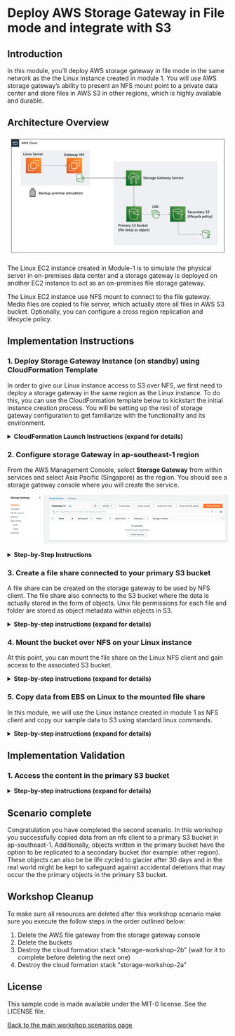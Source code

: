 # Deploy AWS Storage Gateway in File mode and integrate with S3

## Introduction

In this module, you’ll deploy AWS storage gateway in file mode in the same network as the the Linux instance created in module 1.  You will use AWS storage gateway’s ability to present an NFS mount point to a private data center and store files in AWS S3 in other regions, which is highly available and durable.

## Architecture Overview

![scenario 2 diagram 3](../../images/s2-overview.png)

The Linux EC2 instance created in Module-1 is to simulate the physical server in on-premises data center and a storage gateway is deployed on another EC2 instance to act as an on-premises file storage gateway.

The Linux EC2 instance use NFS mount to connect to the file gateway.  Media files are copied to file server, which actually store all files in AWS S3 bucket. Optionally, you can configure a cross region replication and lifecycle policy.

## Implementation Instructions

### 1. Deploy Storage Gateway Instance (on standby) using CloudFormation Template

In order to give our Linux instance access to S3 over NFS, we first need to deploy a storage gateway in the same region as the Linux instance. To do this, you can use the CloudFormation template below to kickstart the initial instance creation process. You will be setting up the rest of storage gateway configuration to get familiarize with the functionality and its environment.

<details>
<summary><strong>CloudFormation Launch Instructions (expand for details)</strong></summary><p>

1.	Right click the **Launch Stack** link below and "open in new tab"

Region| Launch
------|-----
Asia Pacific (Singapore) | [![Launch Module 2 in ap-southeast-1](http://docs.aws.amazon.com/AWSCloudFormation/latest/UserGuide/images/cloudformation-launch-stack-button.png)](https://console.aws.amazon.com/cloudformation/home?region=ap-southeast-1#/stacks/new?stackName=storage-workshop-2b&templateURL=https://felixcfn.s3.eu-west-1.amazonaws.com/scenario2-step2-migrate-FGW1-FR.json)

2.  Click **Next** on the Select Template page.
3.	Select the VPC and subnet where the Linux instance was created in Module-1
4.	Select the security group that start with "storage-workshop-2a-linux1SecurityGroup" (This will allow the Linux instance network access to the storage gateway instance)
5.	Click **Next**.
  
  ![scenario-2-module-2-cf-options](../../images/scenario-2-module-2-cf-options.png)

6.	Click **Next** Again. (skipping "Configure stack options" section, leaving all configuration in this section as default)

  ![scenario2-module2-002](../../images/scenario2-module2-002.png)
  
7.	On the Review page, check the box to acknowledge that CloudFormation will create IAM resources and click **Create Stack**.

  ![scenario2-module2-ack](../../images/scenario2-module2-ack.png)
  
Once the CloudFormation stack shows a status of CREATE_COMPLETE, you are ready to move on to the next step2

Note: it may take some time for the gateway to activate. You can see the activation status of the gateway in the Name of the EC2 instance in ap-southeast-1

</p></details>

### 2. Configure storage Gateway in ap-southeast-1 region

From the AWS Management Console, select **Storage Gateway** from within services and select Asia Pacific (Singapore) as the region. You should see a storage gateway console where you will create the service.

![scenario2-module2-fgw1](../../images/scenario2-module2-fgw1.png)

<details>
<summary><strong>Step-by-Step Instructions</strong></summary><p>

- From Storage Gateway console, choose **Gateway** from left sidebar, then click on **Create gateway**
  
  ![scenario2-module2-fgw2](../../images/scenario2-module2-fgw2.png)
  
- **Set up Gateway** - choose desirable Gateway name.
  
  ![scenario2-module2-fgw-1-create1](../../images/scenario2-module2-fgw-1-create1.png)
  
- **Gateway options** - Choose Amazon S3 File Gateway as you want to deploy the Storage Gateway as the core backup service.
  
  ![scenario2-module2-fgw-1-gwoptions](../../images/scenario2-module2-fgw-1-gwoptions.png)

- **Platform options** - choose **Amazon EC2** as the platform of choice, functioning as the file geiifccuhckateway instance.
  In this case, we have created the EC2 instance from the CloudFormation template to simulate the storage gateway to be running on Amazon EC2. in actual production environment, you have the option to deploy this from VMware ESXi, Microsoft Hyper-V, Linux KVM, or hardware appliance, based on your actual requirements and objective.
  
- Acknowledge the steps information that you are able to access the EC2 instance, then click on **Next**
  
  ![scenario2-module2-fgw-1-ack](../../images/scenario2-module2-fgw-1-ack.png)

- **Connect to AWS** - Choose **Publicly accessible** as the service endpoint type, as we want to access it in the closed-lab environment. In actual production environment, you have the option to use VPC hosted service endpoint as the choice. 
  
- **Gateway connection options** - choose IP address as the connection options, since we need to access the storage gateway in this environment from the public IP. In actual production environment, you have the option to connect using activation key which can be retrieved by accessing the private IP address.
  
- Enter the public IP address of File Gateway instance. This can be retrieved from the EC2 console under Details section. Click on **Next** once done entering.
  
  ![scenario2-module2-fgw-2-connect](../../images/scenario2-module2-fgw-2-connect.png)
  
- **Review and Activate** - Storage Gateway will now attempt to establish connection to the assigned EC2 instance. Review the information captured, and then click **Next**
  
  ![scenario2-module2-fgw-3-activate](../../images/scenario2-module2-fgw-3-activate.png)

- At this point, storage gateway will proceed with detecting and configuring cache storage. The recommended minimum capacity for cache is 150 GiB, as indicated. Allocate this storage as **Cache** from the dropdown box.
  
  Choose *Create a new log group* under **CloudWatch log group** configuration section.

  ![scenario2-module2-fgw-4-config1](../../images/scenario2-module2-fgw-4-config1.png)
  
  Under CloudWatch alarms, choose as **Deactivated alarm**.
  Review the config, then click **Configure**
  
  ![scenario2-module2-fgw-4-config2](../../images/scenario2-module2-fgw-4-config2.png)
  
  Back to the Storage Gateway console, File Storage Gateway is now created and running.
  
  ![scenario2-module2-fgw-running](../../images/scenario2-module2-fgw-running.png)
  
</p></details>

### 3. Create a file share connected to your primary S3 bucket

A file share can be created on the storage gateway to be used by NFS client. The file share also connects to the S3 bucket where the data is actually stored in the form of objects. Unix file permissions for each file and folder are stored as object metadata within objects in S3.

<details>
<summary><strong>Step-by-step instructions (expand for details)</strong></summary><p>

-	Select the gateway you created earlier, then click **Create file share**.
  
  ![fs1](../../images/fs1.png)

-	Select the gateway that you created earlier from dropdown box, choose “S3 bucket name” as the Amazon S3 location. Then, fill in Amazon S3 bucket name field with the S3 bucket name that you created earlier (leave optional S3 prefix empty for now).

- Choose AWS region as **Asia Pacific (Singapore) ap-southeast-1** from the dropdown box.

- Under **File share name**, leave as default.

  ![fs2](../../images/fs2.png)

- Leave rest of configuration section as default - **untick** Private Link for S3, Access Objects with **NFS**, **Deactivate logging** for Audit logs, **None** for automated cache refresh from S3, **None** for File upload notification

  ![fs3](../../images/fs3.png)

- On Amazon S3 storage settings, keep as default, then click **Next**
  
  ![fs4](../../images/fs4.png)
  
- In *File access settings* - enter **0.0.0.0/0** as the *Allowed clients*, remember this is good only for the workshop duration. In actual production environment, you need to specify the object addresses.
  
  ![fs5](../../images/fs5.png)
  
- Keep the rest settings as default, then click on **Next**
  
  ![fs6](../../images/fs6.png)
  
- Review config, then click on **Next**
- Validate File Shares have been created, as below illustrated from console.
  
  ![fs7](../../images/fs7.png)
  
After your file share is created, you can select the share see your file share settings in the file share Details pane at the bottom of the console.
</p></details>


### 4. Mount the bucket over NFS on your Linux instance

At this point, you can mount the file share on the Linux NFS client and gain access to the associated S3 bucket.

<details>
<summary><strong>Step-by-step instructions (expand for details)</strong></summary><p>

1.	SSH into the Linux Instance created in module 1
2.	Create the directory that will contain the NFS shared files

`sudo mkdir -p /mnt/nfs/s3`

3.	Mount your file share, the mount command can be found from

`# sudo mount -t nfs -o nolock [Your gateway VM IP address]:/[mount path on your client] [MountPath]`

Example
`sudo mount -t nfs -o nolock 172.31.10.98:/my-storage-workshop-bucket1 /mnt/nfs/s3`

4.	Check the directory has been mounted using df or mount command

```
df –h
mount
```

Example output:

```
[ec2-user@ip-172-31-11-236 data]$ df -h
Filesystem                                 Size  Used Avail Use% Mounted on
devtmpfs                                   488M   60K  488M   1% /dev
tmpfs                                      497M     0  497M   0% /dev/shm
/dev/xvda1                                 7.8G  1.1G  6.7G  14% /
172.31.10.98:/my-storage-workshop-bucket1  8.0E     0  8.0E   0% /mnt/nfs/s3
```

</p></details>

### 5. Copy data from EBS on Linux to the mounted file share
In this module, we will use the Linux instance created in module 1 as NFS client and copy our sample data to S3 using standard linux commands.

<details>
<summary><strong>Step-by-step instructions (expand for details)</strong></summary><p>

1. In Linux test instance, copy media file to file gateway

```
cd /media/data/
cp -v *.jpg /mnt/nfs/s3/
```
</p></details>

## Implementation Validation
### 1. Access the content in the primary S3 bucket

<details>
<summary><strong>Step-by-step instructions (expand for details)</strong></summary><p>

- In the Amazon S3 management console, navigate to your primary bucket and check to see that the 200 images files are stored as objects within.

![fs8](../../images/fs8.png)
</p></details>

## Scenario complete

Congratulation you have completed the second scenario. In this workshop you successfully copied data from an nfs client to a primary S3 bucket in ap-southeast-1. Additionally, objects written in the primary bucket have the option to be replicated to a secondary bucket (for example: other region). These objects can also be be life cycled to glacier after 30 days and in the real world might be kept to safeguard against accidental deletions that may occur the the primary objects in the primary S3 bucket.

## Workshop Cleanup

To make sure all resources are deleted after this workshop scenario make sure you execute the follow steps in the order outlined below:

1. Delete the AWS file gateway from the storage gateway console
2. Delete the buckets
3. Destroy the cloud formation stack "storage-workshop-2b" (wait for it to complete before deleting the next one)
4. Destroy the cloud formation stack "storage-workshop-2a"

## License

This sample code is made available under the MIT-0 license. See the LICENSE file.

[Back to the main workshop scenarios page](../../README.md)
